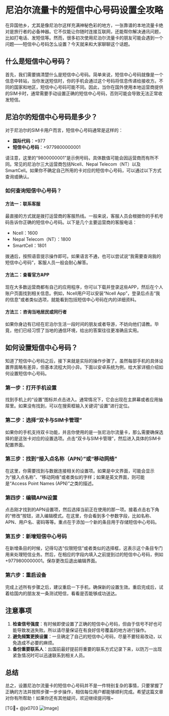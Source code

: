 # 尼泊尔流量卡的短信中心号码设置全攻略

在异国他乡，尤其是像尼泊尔这样充满神秘色彩的地方，一张靠谱的本地流量卡绝对是旅行者的必备神器。它不仅能让你随时连接互联网，还能帮你解决通讯问题，比如打电话、发短信等。然而，很多初次使用尼泊尔流量卡的朋友可能会遇到一个问题——短信中心号码怎么设置？今天就来和大家聊聊这个话题。

## 什么是短信中心号码？

首先，我们需要搞清楚什么是短信中心号码。简单来说，短信中心号码就像是一个信息中转站，当你发送短信时，你的手机会通过这个号码将信息传递给接收方。不同的国家和地区，短信中心号码可能不同。因此，当你在国外使用本地运营商提供的SIM卡时，通常需要手动设置正确的短信中心号码，否则可能会导致无法正常收发短信。

## 尼泊尔的短信中心号码是多少？

对于尼泊尔的SIM卡用户而言，短信中心号码通常是这样的：

- **国际代码**：+977
- **短信中心号码**：+9779800000001

请注意，这里的“9800000001”是示例号码，具体数值可能会因运营商而有所不同。常见的尼泊尔三大运营商包括Ncell、Nepal Telecom（NT）以及SmartCell。如果你不确定自己所用的卡对应的短信中心号码，可以通过以下方式查询或确认。

### 如何查询短信中心号码？

#### 方法一：联系客服
最直接的方式就是拨打运营商的客服热线。一般来说，客服人员会根据你的手机号码告诉你正确的短信中心号码。以下是几个主要运营商的客服电话：
- Ncell：1600
- Nepal Telecom（NT）：1800
- SmartCell：1801

拨通后，按照语音提示操作即可。如果语言不通，也可以尝试说“我需要查询我的短信中心号码”，客服人员一般会耐心解答。

#### 方法二：查看官方APP
现在大多数运营商都有自己的应用程序，你可以下载并登录这些APP，然后在个人账户页面找到相关信息。例如，Ncell用户可以安装“Ncell App”，登录后点击“我的信息”或者类似选项，就能看到包括短信中心号码在内的详细资料。

#### 方法三：咨询当地居民或同行者
如果你身边有已经在尼泊尔生活一段时间的朋友或者导游，不妨向他们请教。毕竟，他们已经习惯了当地的通信环境，给出的答案往往更准确且实用。

## 如何设置短信中心号码？

知道了短信中心号码之后，接下来就是实际的操作步骤了。虽然每部手机的具体设置界面略有差异，但基本流程大同小异。下面以安卓系统为例，给大家详细介绍如何设置短信中心号码。

### 第一步：打开手机设置
找到手机上的“设置”图标并点击进入。通常情况下，它会出现在主屏幕或者应用抽屉里。如果没有找到，可以在搜索框输入关键词“设置”进行定位。

### 第二步：选择“双卡与SIM卡管理”
如果你的手机支持双卡功能，并且你使用的是一张尼泊尔流量卡，那么需要确保选择的是这张卡对应的设置选项。点击“双卡与SIM卡管理”，然后进入具体的SIM卡配置界面。

### 第三步：找到“接入点名称（APN）”或“移动网络”
在这里，你需要找到与数据连接相关的设置项。如果是中文界面，可能会显示为“接入点名称”、“移动网络”或者类似的字样；如果是英文界面，则可能是“Access Point Names (APN)”之类的描述。

### 第四步：编辑APN设置
点击刚才找到的APN设置项，然后选择当前正在使用的那一项。接着点击右下角的“修改”按钮，进入编辑模式。在这里，你会看到多个参数字段，比如名称、APN、用户名、密码等等。重点在于添加一个新的条目用于存储短信中心号码。

### 第五步：新增短信中心号码
在新增条目的时候，记得勾选“仅限短信”或者类似的选择框，这表示这个条目专门用来处理短信业务。然后，在相应的字段内填入之前提到过的短信中心号码，例如+9779800000001。保存更改后退出编辑界面。

### 第六步：重启设备
完成上述所有步骤之后，建议重启一下手机，确保新的设置生效。重启完成后，试着给国内的朋友发一条测试短信，看看是否能够成功送达。

## 注意事项

1. **检查信号强度**：有时候即使设置了正确的短信中心号码，但由于信号不好也可能导致发送失败。所以请尽量保证在有良好信号覆盖的地方进行操作。
2. **避免频繁更换设置**：一旦确定了自己的短信中心号码，尽量不要轻易改动，以免造成不必要的麻烦。
3. **备份重要联系人**：出国前最好提前将重要的联系方式记录下来，以防万一出现紧急情况时可以迅速联系到相关人员。

## 总结

总之，设置尼泊尔流量卡的短信中心号码并不是一件特别复杂的事情，只要掌握了正确的方法并按照步骤一步步操作，相信每位用户都能够顺利完成。希望这篇文章对你有所帮助！如果你还有其他疑问，欢迎继续提问哦~

[TG💪+ @jx0703 ![Image](https://github.com/user-attachments/assets/dbca1d08-cadb-493c-b0ec-ad6f7a83f270)]